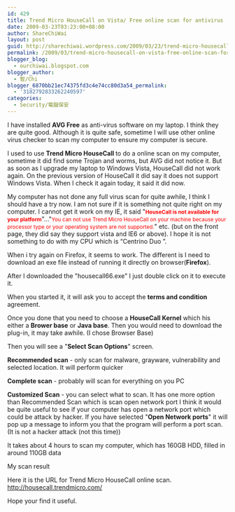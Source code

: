 ```yaml
---
id: 429
title: Trend Micro HouseCall on Vista/ Free online scan for antivirus
date: 2009-03-23T03:23:00+08:00
author: ShareChiWai
layout: post
guid: http://sharechiwai.wordpress.com/2009/03/23/trend-micro-housecall-on-vista-free-online-scan-for-antivirus
permalink: /2009/03/trend-micro-housecall-on-vista-free-online-scan-for-antivirus/
blogger_blog:
  - ourchiwai.blogspot.com
blogger_author:
  - 智/Chi
blogger_6870bb21ec74375fd3c4e74cc80d3a54_permalink:
  - '3182792833262240597'
categories:
  - Security/電腦保安
---
```


I have installed <span style="font-weight: bold;">AVG Free</span> as anti-virus software on my laptop. I think they are quite good. Although it is quite safe, sometime I will use other online virus checker to scan my computer to ensure my computer is secure.

I used to use <span style="font-weight: bold;">Trend Micro HouseCall </span>to do a online scan on my computer, sometime it did find some Trojan and worms, but AVG did not notice it. But as soon as I upgrade my laptop to Windows Vista, HouseCall did not work again. On the previous version of HouseCall it did say it does not support Windows Vista. When I check it again today, it said it did now.

My computer has not done any full virus scan for quite awhile, I think I should have a try now. I am not sure if it is something not quite right on my computer. I cannot get it work on my IE, it said "<span style="font-size: 85%;"><span style="font-weight: bold; color: #ff0000;">HouseCall is not available for your platform</span></span>"..."<span style="color: #ff0000; font-size: 85%;">You can not use Trend Micro HouseCall on your machine because your processor type or your operating system are not supported.</span>" etc. (but on the front page, they did say they support vista and IE6 or above). I hope it is not something to do with my CPU which is “Centrino Duo
”.

When i try again on Firefox, it seems to work. The different is I need to download an exe file instead of running it directly on browser(<span style="font-weight: bold;">Firefox</span>).

After I downloaded the "housecall66.exe" I just double click on it to execute it.

When you started it, it will ask you to accept the <span style="font-weight: bold;">terms and condition</span> agreement.

Once you done that you need to choose a <span style="font-weight: bold;">HouseCall Kernel</span> which his either a <span style="font-weight: bold;">Brower base</span> or <span style="font-weight: bold;">Java base</span>. Then you would need to download the plug-in, it may take awhile.
(I chose Browser Base)

Then you will see a "<span style="font-weight: bold;">Select Scan Options</span>" screen.

<span style="font-weight: bold;">Recommended scan</span> - only scan for malware, grayware, vulnerability and selected location. It will perform quicker

<span style="font-weight: bold;">Complete scan</span> - probably will scan for everything on you PC

<span style="font-weight: bold;">Customized Scan</span> - you can select what to scan.
It has one more option than Recommended Scan which is scan open network port
I think it would be quite useful to see if your computer has open a network port which could be attack by hacker.
If you have selected "<span style="font-weight: bold;">Open Network ports</span>" it will pop up a message to inform you that the program will perform a port scan. (It is not a hacker attack (not this time))

It takes about 4 hours to scan my computer, which has 160GB HDD, filled in around 110GB data

My scan result

Here it is the URL for Trend Micro HouseCall online scan.
<http://housecall.trendmicro.com/>

Hope your find it useful.

